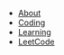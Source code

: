 * [About](./README.md)
* [Coding](./contents.md)
* [Learning](./learning_contents.md)
* [LeetCode](./LeetCode_100.md)